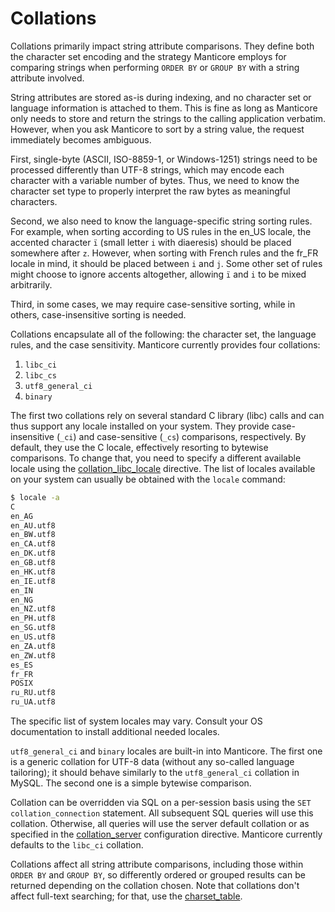 # Collations

Collations primarily impact string attribute comparisons. They define both the character set encoding and the strategy Manticore employs for comparing strings when performing `ORDER BY` or `GROUP BY` with a string attribute involved.

String attributes are stored as-is during indexing, and no character set or language information is attached to them. This is fine as long as Manticore only needs to store and return the strings to the calling application verbatim. However, when you ask Manticore to sort by a string value, the request immediately becomes ambiguous.

First, single-byte (ASCII, ISO-8859-1, or Windows-1251) strings need to be processed differently than UTF-8 strings, which may encode each character with a variable number of bytes. Thus, we need to know the character set type to properly interpret the raw bytes as meaningful characters.

Second, we also need to know the language-specific string sorting rules. For example, when sorting according to US rules in the en_US locale, the accented character `ï` (small letter `i` with diaeresis) should be placed somewhere after `z`. However, when sorting with French rules and the fr_FR locale in mind, it should be placed between `i` and `j`. Some other set of rules might choose to ignore accents altogether, allowing `ï` and `i` to be mixed arbitrarily.

Third, in some cases, we may require case-sensitive sorting, while in others, case-insensitive sorting is needed.

Collations encapsulate all of the following: the character set, the language rules, and the case sensitivity. Manticore currently provides four collations:

1. `libc_ci`
2. `libc_cs`
3. `utf8_general_ci`
4. `binary`

The first two collations rely on several standard C library (libc) calls and can thus support any locale installed on your system. They provide case-insensitive (`_ci`) and case-sensitive (`_cs`) comparisons, respectively. By default, they use the C locale, effectively resorting to bytewise comparisons. To change that, you need to specify a different available locale using the [collation_libc_locale](../Server_settings/Searchd.md#collation_libc_locale) directive. The list of locales available on your system can usually be obtained with the `locale` command:

```bash
$ locale -a
C
en_AG
en_AU.utf8
en_BW.utf8
en_CA.utf8
en_DK.utf8
en_GB.utf8
en_HK.utf8
en_IE.utf8
en_IN
en_NG
en_NZ.utf8
en_PH.utf8
en_SG.utf8
en_US.utf8
en_ZA.utf8
en_ZW.utf8
es_ES
fr_FR
POSIX
ru_RU.utf8
ru_UA.utf8
```

The specific list of system locales may vary. Consult your OS documentation to install additional needed locales.

`utf8_general_ci` and `binary` locales are built-in into Manticore. The first one is a generic collation for UTF-8 data (without any so-called language tailoring); it should behave similarly to the `utf8_general_ci` collation in MySQL. The second one is a simple bytewise comparison.

Collation can be overridden via SQL on a per-session basis using the `SET collation_connection` statement. All subsequent SQL queries will use this collation. Otherwise, all queries will use the server default collation or as specified in the [collation_server](../Server_settings/Searchd.md#collation_server) configuration directive. Manticore currently defaults to the `libc_ci` collation.

Collations affect all string attribute comparisons, including those within `ORDER BY` and `GROUP BY`, so differently ordered or grouped results can be returned depending on the collation chosen. Note that collations don't affect full-text searching; for that, use the [charset_table](../Creating_a_table/NLP_and_tokenization/Low-level_tokenization.md#charset_table).

<!-- proofread -->

